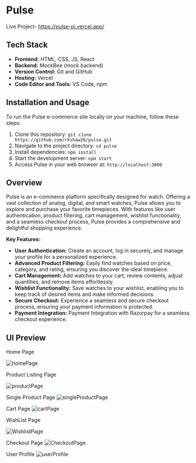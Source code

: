 # Pulse

Live Project- https://pulse-pi.vercel.app/

## Tech Stack

- **Frontend:** HTML, CSS, JS, React
- **Backend:** MockBee (mock backend)
- **Version Control:** Git and GitHub
- **Hosting:** Vercel
- **Code Editor and Tools:** VS Code, npm

## Installation and Usage

To run the Pulse e-commerce site locally on your machine, follow these steps:
1. Clone this repository: `git clone https://github.com/rkshaw20/pulse.git`
2. Navigate to the project directory: `cd pulse`
3. Install dependencies: `npm install`
4. Start the development server: `npm start`
5. Access Pulse in your web browser at: `http://localhost:3000`

## Overview
Pulse is an e-commerce platform specifically designed for watch. Offering a vast collection of analog, digital, and smart watches, Pulse allows you to explore and purchase your favorite timepieces. With features like user authentication, product filtering, cart management, wishlist functionality, and a seamless checkout process, Pulse provides a comprehensive and delightful shopping experience.

**Key Features:**
- **User Authentication:** Create an account, log in securely, and manage your profile for a personalized experience.
- **Advanced Product Filtering:** Easily find watches based on price, category, and rating, ensuring you discover the ideal timepiece.
- **Cart Management:** Add watches to your cart, review contents, adjust quantities, and remove items effortlessly.
- **Wishlist Functionality:** Save watches to your wishlist, enabling you to keep track of desired items and make informed decisions.
- **Secure Checkout:** Experience a seamless and secure checkout process, ensuring your payment information is protected.
- **Payment Integration:** Payment Integration with Razorpay for a seamless checkout experience.


## UI Preview
Home Page

  ![homePage](https://github.com/rkshaw20/pulse/assets/73245914/1ea0d9f1-7c9c-4b61-94f5-4ecae5ae9a6f)

Product Listing Page

  ![productPage](https://github.com/rkshaw20/pulse/assets/73245914/67053ac7-7b0b-43b2-b921-8a5bdb7e56e9)

Single Product Page
![singleProductPage](https://github.com/rkshaw20/pulse/assets/73245914/44d1aba7-55b8-42c1-89a2-40ce780b1dd6)

Cart Page
![cartPage](https://github.com/rkshaw20/pulse/assets/73245914/43ed7c59-8e22-4260-904b-e62fb2f37881)

WishList Page

![WishlistPage](https://github.com/rkshaw20/pulse/assets/73245914/f2f0d567-3f31-4a22-b61e-54f275c1ed3a)

Checkout Page
![CheckoutPage](https://github.com/rkshaw20/pulse/assets/73245914/4fa22448-5022-4812-866d-175f2038da27)

User Profile
![userProfile](https://github.com/rkshaw20/pulse/assets/73245914/c914d96a-ac56-4e63-8ecc-84644b5cd71d)





